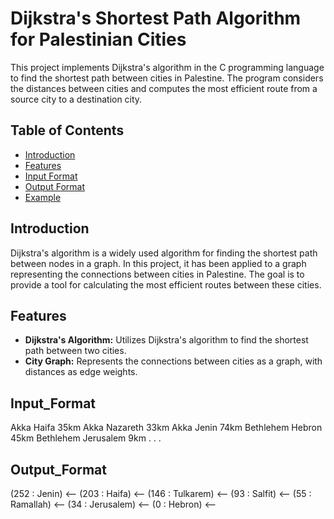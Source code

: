 # Dijkstra's Shortest Path Algorithm for Palestinian Cities

This project implements Dijkstra's algorithm in the C programming language to find the shortest path between cities in Palestine. The program considers the distances between cities and computes the most efficient route from a source city to a destination city.

## Table of Contents

- [Introduction](#introduction)
- [Features](#features)
- [Input Format](#input-format)
- [Output Format](#output-format)
- [Example](#example)

## Introduction

Dijkstra's algorithm is a widely used algorithm for finding the shortest path between nodes in a graph. In this project, it has been applied to a graph representing the connections between cities in Palestine. The goal is to provide a tool for calculating the most efficient routes between these cities.

## Features

- **Dijkstra's Algorithm:** Utilizes Dijkstra's algorithm to find the shortest path between two cities.
- **City Graph:** Represents the connections between cities as a graph, with distances as edge weights.

## Input_Format

Akka Haifa 35km
Akka Nazareth 33km
Akka Jenin 74km
Bethlehem Hebron 45km
Bethlehem Jerusalem 9km
.
.
.

## Output_Format

 (252 : Jenin) <--  (203 : Haifa) <--  (146 : Tulkarem) <--  (93 : Salfit) <--  (55 : Ramallah) <--  (34 : Jerusalem) <--  (0 : Hebron) <-- 

 
